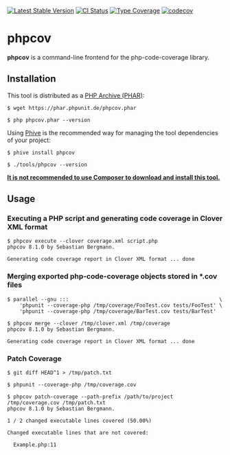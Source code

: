 [![Latest Stable Version](https://poser.pugx.org/phpunit/phpcov/v/stable.png)](https://packagist.org/packages/phpunit/phpcov)
[![CI Status](https://github.com/sebastianbergmann/phpcov/workflows/CI/badge.svg)](https://github.com/sebastianbergmann/phpcov/actions)
[![Type Coverage](https://shepherd.dev/github/sebastianbergmann/phpcov/coverage.svg)](https://shepherd.dev/github/sebastianbergmann/phpcov)
[![codecov](https://codecov.io/gh/sebastianbergmann/phpcov/branch/main/graph/badge.svg)](https://codecov.io/gh/sebastianbergmann/phpcov)

# phpcov

**phpcov** is a command-line frontend for the php-code-coverage library.

## Installation

This tool is distributed as a [PHP Archive (PHAR)](https://php.net/phar):

```
$ wget https://phar.phpunit.de/phpcov.phar

$ php phpcov.phar --version
```

Using [Phive](https://phar.io/) is the recommended way for managing the tool dependencies of your project:

```
$ phive install phpcov

$ ./tools/phpcov --version
```

**[It is not recommended to use Composer to download and install this tool.](https://twitter.com/s_bergmann/status/999635212723212288)**

## Usage

### Executing a PHP script and generating code coverage in Clover XML format

```
$ phpcov execute --clover coverage.xml script.php
phpcov 8.1.0 by Sebastian Bergmann.

Generating code coverage report in Clover XML format ... done
```

### Merging exported php-code-coverage objects stored in *.cov files

```
$ parallel --gnu :::                                                 \
    'phpunit --coverage-php /tmp/coverage/FooTest.cov tests/FooTest' \
    'phpunit --coverage-php /tmp/coverage/BarTest.cov tests/BarTest'
```

```
$ phpcov merge --clover /tmp/clover.xml /tmp/coverage
phpcov 8.1.0 by Sebastian Bergmann.

Generating code coverage report in Clover XML format ... done
```

### Patch Coverage

```
$ git diff HEAD^1 > /tmp/patch.txt
```

```
$ phpunit --coverage-php /tmp/coverage.cov
```

```
$ phpcov patch-coverage --path-prefix /path/to/project /tmp/coverage.cov /tmp/patch.txt
phpcov 8.1.0 by Sebastian Bergmann.

1 / 2 changed executable lines covered (50.00%)

Changed executable lines that are not covered:

  Example.php:11
```

